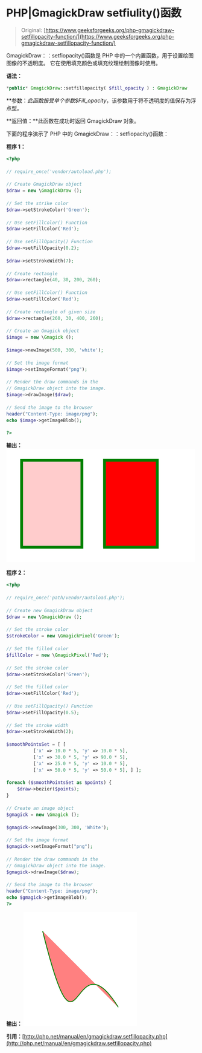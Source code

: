 # PHP|GmagickDraw setfiulity()函数

> Original: [https://www.geeksforgeeks.org/php-gmagickdraw-setfillopacity-function/](https://www.geeksforgeeks.org/php-gmagickdraw-setfillopacity-function/)

GmagickDraw：：setfiopacity()函数是 PHP 中的一个内置函数，用于设置绘图图像的不透明度。 它在使用填充颜色或填充纹理绘制图像时使用。

**语法：**

```php
*public* GmagickDraw::setfillopacity( $fill_opacity ) : GmagickDraw
```

**参数：**此函数接受单个参数*$Fill_opacity*，该参数用于将不透明度的值保存为浮点型。

**返回值：**此函数在成功时返回 GmagickDraw 对象。

下面的程序演示了 PHP 中的 GmagickDraw：：setfiopacity()函数：

**程序 1：**

```php
<?php

// require_once('vendor/autoload.php');

// Create GmagickDraw object
$draw = new \GmagickDraw ();

// Set the strike color
$draw->setStrokeColor('Green');

// Use setFillColor() Function
$draw->setFillColor('Red');

// Use setFillOpacity() Function 
$draw->setFillOpacity(0.2);

$draw->setStrokeWidth(7);

// Create rectangle
$draw->rectangle(40, 30, 200, 260);

// Use setFillColor() Function
$draw->setFillColor('Red');

// Create rectangle of given size
$draw->rectangle(260, 30, 400, 260);

// Create an Gmagick object
$image = new \Gmagick ();

$image->newImage(500, 300, 'white');

// Set the image format
$image->setImageFormat("png");

// Render the draw commands in the 
// GmagickDraw object into the image.
$image->drawImage($draw);

// Send the image to the browser
header("Content-Type: image/png");
echo $image->getImageBlob();

?>
```

**输出：**
![setFillOpacity](img/3dfd1da6546bc95fb3674121a6b2aa7a.png)

**程序 2：**

```php
<?php

// require_once('path/vendor/autoload.php');

// Create new GmagickDraw object
$draw = new \GmagickDraw ();

// Set the stroke color
$strokeColor = new \GmagickPixel('Green');

// Set the filled color
$fillColor = new \GmagickPixel('Red');

// Set the stroke color
$draw->setStrokeColor('Green');

// Set the filled color
$draw->setFillColor('Red');

// Use setFillOpacity() Function
$draw->setFillOpacity(0.5);

// Set the stroke width
$draw->setStrokeWidth(2);

$smoothPointsSet = [ [
          ['x' => 10.0 * 5, 'y' => 10.0 * 5],
          ['x' => 30.0 * 5, 'y' => 90.0 * 5],
          ['x' => 25.0 * 5, 'y' => 10.0 * 5],
          ['x' => 50.0 * 5, 'y' => 50.0 * 5], ] ];

foreach ($smoothPointsSet as $points) {
    $draw->bezier($points);
}

// Create an image object
$gmagick = new \Gmagick ();

$gmagick->newImage(300, 300, 'White');

// Set the image format
$gmagick->setImageFormat("png");

// Render the draw commands in the
// GmagickDraw object into the image.
$gmagick->drawImage($draw);

// Send the image to the browser
header("Content-Type: image/png");
echo $gmagick->getImageBlob();
?>
```

**输出：**
![setFillOpacity](img/61b61957215e2b547bd73f7b51442d00.png)

**引用：**[http://php.net/manual/en/gmagickdraw.setfillopacity.php](http://php.net/manual/en/gmagickdraw.setfillopacity.php)